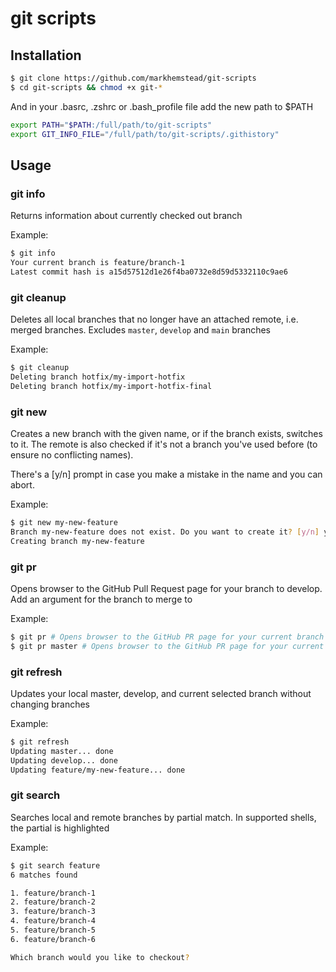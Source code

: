 # git scripts

## Installation

```sh
$ git clone https://github.com/markhemstead/git-scripts
$ cd git-scripts && chmod +x git-*
```

And in your .basrc, .zshrc or .bash_profile file add the new path to $PATH

```sh
export PATH="$PATH:/full/path/to/git-scripts"
export GIT_INFO_FILE="/full/path/to/git-scripts/.githistory"
```

## Usage

### git info

Returns information about currently checked out branch

Example:

```sh
$ git info
Your current branch is feature/branch-1
Latest commit hash is a15d57512d1e26f4ba0732e8d59d5332110c9ae6
```

### git cleanup

Deletes all local branches that no longer have an attached remote, i.e. merged branches. Excludes `master`, `develop` and `main` branches

Example:

```sh
$ git cleanup
Deleting branch hotfix/my-import-hotfix
Deleting branch hotfix/my-import-hotfix-final
```

### git new

Creates a new branch with the given name, or if the branch exists, switches to it. The remote is also checked if it's not a branch you've used before (to ensure
no conflicting names).

There's a [y/n] prompt in case you make a mistake in the name and you can abort.

Example:

```sh
$ git new my-new-feature
Branch my-new-feature does not exist. Do you want to create it? [y/n] y
Creating branch my-new-feature
```

### git pr

Opens browser to the GitHub Pull Request page for your branch to develop. Add an argument for the branch to merge to

Example:

```sh
$ git pr # Opens browser to the GitHub PR page for your current branch to merge develop
$ git pr master # Opens browser to the GitHub PR page for your current branch to merge to master
```

### git refresh

Updates your local master, develop, and current selected branch without changing branches

Example:

```sh
$ git refresh
Updating master... done
Updating develop... done
Updating feature/my-new-feature... done
```

### git search

Searches local and remote branches by partial match. In supported shells, the partial is highlighted

Example:

```sh
$ git search feature
6 matches found

1. feature/branch-1
2. feature/branch-2
3. feature/branch-3
4. feature/branch-4
5. feature/branch-5
6. feature/branch-6

Which branch would you like to checkout?
```

